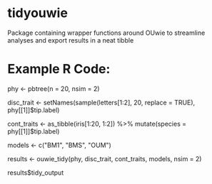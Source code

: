 # tidyouwie
Package containing wrapper functions around OUwie to streamline analyses and export results in a neat tibble


# Example R Code:
phy <- pbtree(n = 20, nsim = 2) 

disc_trait <- setNames(sample(letters[1:2], 20, replace = TRUE), phy[[1]]$tip.label)

cont_traits <- as_tibble(iris[1:20, 1:2]) %>%
  mutate(species = phy[[1]]$tip.label)
  

 models <- c("BM1", "BMS", "OUM") 
 
results <- ouwie_tidy(phy, disc_trait, cont_traits, models, nsim = 2)

results$tidy_output
